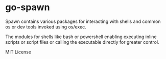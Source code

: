 # go-spawn

Spawn contains various packages for interacting with shells and common os or dev
tools invoked using os/exec. 

The modules for shells like bash or powershell enabling executing inline scripts
or script files or calling the executable directly for greater control.


MIT License